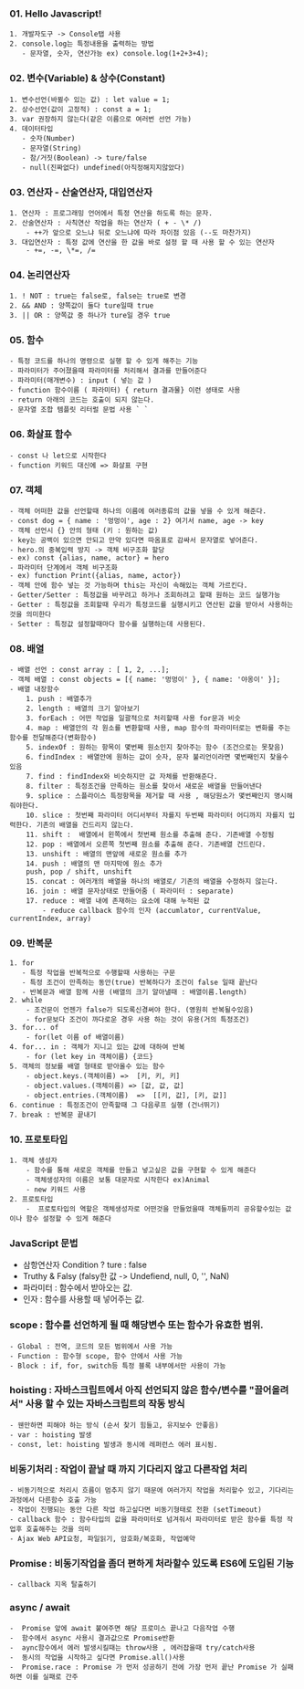 ### 01. Hello Javascript!
    1. 개발자도구 -> Console탭 사용
    2. console.log는 특정내용을 출력하는 방법
       - 문자열, 숫자, 연산가능 ex) console.log(1+2+3+4);

### 02. 변수(Variable) & 상수(Constant)
    1. 변수선언(바뀔수 있는 값) : let value = 1;
    2. 상수선언(값이 고정적) : const a = 1;
    3. var 권장하지 않는다(같은 이름으로 여러번 선언 가능)
    4. 데이터타입
       - 숫자(Number)
       - 문자열(String)
       - 참/거짓(Boolean) -> ture/false
       - null(진짜없다) undefined(아직정해지지않았다)

### 03. 연산자 - 산술연산자, 대입연산자
    1. 연산자 : 프로그래밍 언어에서 특정 연산을 하도록 하는 문자.
    2. 산술연산자 : 사칙연산 작업을 하는 연산자 ( + - \* /)
        - ++가 앞으로 오느냐 뒤로 오느냐에 따라 차이점 있음 (--도 마찬가지)
    3. 대입연산자 : 특정 값에 연산을 한 값을 바로 설정 할 때 사용 할 수 있는 연산자
        - +=, -=, \*=, /=

### 04. 논리연산자
    1. ! NOT : true는 false로, false는 true로 변경
    2. && AND : 양쪽값이 둘다 ture일때 true
    3. || OR : 양쪽값 중 하나가 ture일 경우 true

### 05. 함수
    - 특정 코드를 하나의 명령으로 실행 할 수 있게 해주는 기능
    - 파라미터가 주어졌을때 파라미터를 처리해서 결과를 만들어준다
    - 파라미터(매개변수) : input ( 넣는 값 )
    - function 함수이름 ( 파라미터) { return 결과물} 이런 셩태로 사용
    - return 아래의 코드는 호출이 되지 않는다.
    - 문자열 조합 템플릿 리터럴 문법 사용 ` `

### 06. 화살표 함수
    - const 나 let으로 시작한다
    - function 키워드 대신에 => 화살표 구현

### 07. 객체
    - 객체 어떠한 값을 선언할때 하나의 이름에 여러종류의 값을 넣을 수 있게 해준다.
    - const dog = { name : '멍멍이', age : 2} 여기서 name, age -> key
    - 객체 선언시 {} 안의 형태 (키 : 원하는 값) 
    - key는 공백이 있으면 안되고 만약 있다면 따옴표로 감싸서 문자열로 넣어준다.
    - hero.의 중복입력 방지 -> 객체 비구조화 할당
    - ex) const {alias, name, actor} = hero
    - 파라미터 단계에서 객체 비구조화 
    - ex) function Print({alias, name, actor})
    - 객체 안에 함수 넣는 것 가능하며 this는 자신이 속해있는 객체 가르킨다.
    - Getter/Setter : 특정값을 바꾸려고 하거나 조회하려고 할때 원하는 코드 실행가능 
    - Getter : 특정값을 조회할때 우리가 특정코드를 실행시키고 연산된 값을 받아서 사용하는것을 의미한다
    - Setter : 특정값 설정할때마다 함수를 실행하는데 사용된다.
  
  ### 08. 배열
    - 배열 선언 : const array : [ 1, 2, ...];
    - 객체 배열 : const objects = [{ name: '멍멍이' }, { name: '야옹이' }];
    - 배열 내장함수
        1. push : 배열추가
        2. length : 배열의 크기 알아보기
        3. forEach : 어떤 작업을 일괄적으로 처리할때 사용 for문과 비슷
        4. map : 배열안의 각 원소를 변환할때 사용, map 함수의 파라미터로는 변화를 주는 함수를 전달해준다(변화함수)
        5. indexOf : 원하는 항목이 몇번째 원소인지 찾아주는 함수 (조건으로는 못찾음)
        6. findIndex : 배열안에 원하는 값이 숫자, 문자 불리언이라면 몇번째인지 찾을수 있음
        7. find : findIndex와 비슷하지만 값 자체를 반환해준다.
        8. filter : 특정조건을 만족하는 원소를 찾아서 새로운 배열을 만들어낸다
        9. splice : 스플라이스 특정항목을 제거할 때 사용 , 해당원소가 몇번째인지 명시해줘야한다.
        10. slice : 첫번째 파라미터 어디서부터 자를지 두번째 파라미터 어디까지 자를지 입력한다. 기존의 배열을 건드리지 않는다.
        11. shift :  배열에서 왼쪽에서 첫번째 원소를 추출해 준다. 기존배열 수정됨
        12. pop : 배열에서 오른쪽 첫번째 원소를 추출해 준다. 기존배열 건드린다.
        13. unshift : 배열의 맨앞에 새로운 원소를 추가
        14. push : 배열의 맨 마지막에 원소 추가
        push, pop / shift, unshift
        15. concat : 여러개의 배열을 하나의 배열로/ 기존의 배열을 수정하지 않는다.
        16. join : 배열 문자상태로 만들어줌 ( 파라미터 : separate)
        17. reduce : 배열 내에 존재하는 요소에 대해 누적된 값
            - reduce callback 함수의 인자 (accumlator, currentValue, currentIndex, array)
  
### 09. 반복문 
    1. for
       - 특정 작업을 반복적으로 수행할때 사용하는 구문
       - 특정 조건이 만족하는 동안(true) 반복하다가 조건이 false 일때 끝난다
       - 반복문과 배열 함께 사용 (배열의 크기 알아낼때 : 배열이름.length)
    2. while
        - 조건문이 언젠가 false가 되도록신경써야 한다. (영원히 반복될수있음)
        - for문보다 조건이 까다로운 경우 사용 하는 것이 유용(거의 특정조건)
    3. for... of 
        - for(let 이름 of 배열이름)
    4. for... in : 객체가 지니고 있는 값에 대하여 반복
        - for (let key in 객체이름) {코드}
    5. 객체의 정보를 배열 형태로 받아올수 있는 함수
        - object.keys.(객체이름) =>  [키, 키, 키]
        - object.values.(객체이름) => [값, 값, 값]
        - object.entries.(객체이름)  =>  [[키, 값], [키, 값]]
    6. continue : 특정조건이 만족할때 그 다음루프 실행 (건너뛰기)
    7. break : 반복문 끝내기

### 10. 프로토타입
    1. 객체 생성자 
        - 함수를 통해 새로운 객체를 만들고 넣고싶은 값을 구현할 수 있게 해준다
        - 객체생성자의 이름은 보통 대문자로 시작한다 ex)Animal
        - new 키워드 사용
    2. 프로토타입 
        -  프로토타입의 역할은 객체생성자로 어떤것을 만들었을때 객체들끼리 공유할수있는 값이나 함수 설정할 수 있게 해준다
   


### JavaScript 문법
- 삼항연산자 Condition ? ture : false
- Truthy & Falsy
  (falsy한 값 -> Undefiend, null, 0, '', NaN)
- 파라미터 : 함수에서 받아오는 값.
- 인자 : 함수를 사용할 때 넣어주는 값.
  

###  scope : 함수를 선언하게 될 때 해당변수 또는 함수가 유효한 범위.
    - Global : 전역, 코드의 모든 범위에서 사용 가능 
    - Function : 함수형 scope, 함수 안에서 사용 가능
    - Block : if, for, switch등 특정 블록 내부에서만 사용이 가능

### hoisting : 자바스크립트에서 아직 선언되지 않은 함수/변수를 "끌어올려서" 사용 할 수 있는 자바스크립트의 작동 방식
    - 웬만하면 피해야 하는 방식 (순서 찾기 힘들고, 유지보수 안좋음)
    - var : hoisting 발생 
    - const, let: hoisting 발생과 동시에 레퍼런스 에러 표시됨.

### 비동기처리 : 작업이 끝날 때 까지 기다리지 않고 다른작업 처리 
    - 비동기적으로 처리시 흐름이 멈추지 않기 때문에 여러가지 작업을 처리할수 있고, 기다리는 과정에서 다른함수 호출 가능
    - 작업이 진행되는 동안 다른 작업 하고싶다면 비동기형태로 전환 (setTimeout)
    - callback 함수 : 함수타입의 값을 파라미터로 넘겨줘서 파라미터로 받은 함수를 특정 작업후 호출해주는 것을 의미
    - Ajax Web API요청, 파일읽기, 암호화/복호화, 작업예약

### Promise : 비동기작업을 좀더 편하게 처라할수 있도록 ES6에 도입된 기능
    - callback 지옥 탈출하기


### async / await
    -  Promise 앞에 await 붙여주면 해당 프로미스 끝나고 다음작업 수행
    -  함수에서 async 사용시 결과값으로 Promise반환
    -  aync함수에서 에러 발생시킬때는 throw사용 , 에러잡을때 try/catch사용
    -  동시의 작업을 시작하고 싶다면 Promise.all()사용
    -  Promise.race : Promise 가 먼저 성공하기 전에 가장 먼저 끝난 Promise 가 실패하면 이를 실패로 간주
